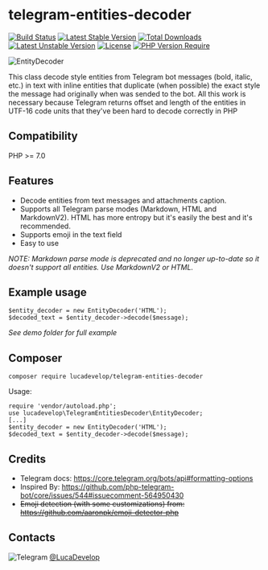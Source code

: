 # telegram-entities-decoder
[![Build Status](https://scrutinizer-ci.com/g/LucaDevelop/telegram-entities-decoder/badges/build.png?b=master)](https://scrutinizer-ci.com/g/LucaDevelop/telegram-entities-decoder/build-status/master) [![Latest Stable Version](https://img.shields.io/github/v/release/lucadevelop/telegram-entities-decoder?display_name=tag&label=stable)](https://packagist.org/packages/lucadevelop/telegram-entities-decoder) [![Total Downloads](http://poser.pugx.org/lucadevelop/telegram-entities-decoder/downloads)](https://packagist.org/packages/lucadevelop/telegram-entities-decoder) [![Latest Unstable Version](http://poser.pugx.org/lucadevelop/telegram-entities-decoder/v/unstable)](https://packagist.org/packages/lucadevelop/telegram-entities-decoder) [![License](http://poser.pugx.org/lucadevelop/telegram-entities-decoder/license)](https://packagist.org/packages/lucadevelop/telegram-entities-decoder) [![PHP Version Require](http://poser.pugx.org/lucadevelop/telegram-entities-decoder/require/php)](https://packagist.org/packages/lucadevelop/telegram-entities-decoder)

![EntityDecoder](https://user-images.githubusercontent.com/68305127/164949030-622a200e-8c18-4480-b8e2-08476801bb90.PNG)

This class decode style entities from Telegram bot messages (bold, italic, etc.) in text with inline entities that duplicate (when possible) the
exact style the message had originally when was sended to the bot.
All this work is necessary because Telegram returns offset and length of the entities in UTF-16 code units that they've been hard to decode correctly in PHP 

## Compatibility
PHP >= 7.0

## Features
- Decode entities from text messages and attachments caption.
- Supports all Telegram parse modes (Markdown, HTML and MarkdownV2). HTML has more entropy but it's easily the best and it's recommended.
- Supports emoji in the text field
- Easy to use

_NOTE: Markdown parse mode is deprecated and no longer up-to-date so it doesn't support all entities. Use MarkdownV2 or HTML._

## Example usage
```
$entity_decoder = new EntityDecoder('HTML');
$decoded_text = $entity_decoder->decode($message);
```
_See demo folder for full example_

## Composer
```
composer require lucadevelop/telegram-entities-decoder
```
Usage:
```
require 'vendor/autoload.php';
use lucadevelop\TelegramEntitiesDecoder\EntityDecoder;
[...]
$entity_decoder = new EntityDecoder('HTML');
$decoded_text = $entity_decoder->decode($message);
```

## Credits
- Telegram docs: https://core.telegram.org/bots/api#formatting-options
- Inspired By: https://github.com/php-telegram-bot/core/issues/544#issuecomment-564950430
- ~~Emoji detection (with some customizations) from: https://github.com/aaronpk/emoji-detector-php~~

## Contacts
![Telegram](https://telegram.org/favicon.ico) [@LucaDevelop](https://t.me/LucaDevelop)
